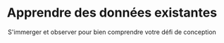 ---
layout: outil
category: decouverte
link: decouverte
title: Apprendre des données existantes
subtitle: S'immerger et observer pour bien comprendre votre défi de conception
image: Mapstore_decouverte_observation
download: Mapstore_decouverte_observation.pdf
---